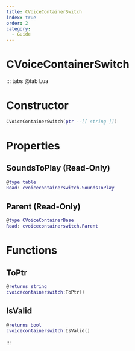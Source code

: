 ```yaml
---
title: CVoiceContainerSwitch
index: true
order: 2
category:
  - Guide
---
```


# CVoiceContainerSwitch

::: tabs
@tab Lua
# Constructor
```lua
CVoiceContainerSwitch(ptr --[[ string ]])
```
# Properties
## SoundsToPlay (Read-Only)
```lua
@type table
Read: cvoicecontainerswitch.SoundsToPlay
```
## Parent (Read-Only)
```lua
@type CVoiceContainerBase
Read: cvoicecontainerswitch.Parent
```
# Functions
## ToPtr
```lua
@returns string
cvoicecontainerswitch:ToPtr()
```
## IsValid
```lua
@returns bool
cvoicecontainerswitch:IsValid()
```

:::